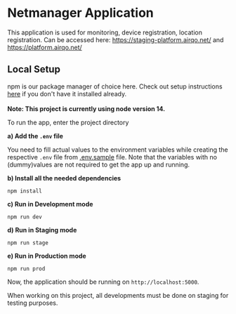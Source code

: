 # Netmanager Application

This application is used for monitoring, device registration, location registration. Can be accessed here: https://staging-platform.airqo.net/ and https://platform.airqo.net/

## Local Setup

npm is our package manager of choice here. Check out setup instructions [here](https://nodejs.org/dist/) if you don't have it installed already. <br/><br/>
**Note: This project is currently using node version 14.**

To run the app, enter the project directory <br/>

**a) Add the `.env` file**

You need to fill actual values to the environment variables while creating the respective `.env` file from [.env.sample](./.env.sample) file.
Note that the variables with no (dummy)values are not required to get the app up and running.

**b) Install all the needed dependencies**

    npm install

**c) Run in Development mode**

    npm run dev

**d) Run in Staging mode**

    npm run stage

**e) Run in Production mode**

    npm run prod

Now, the application should be running on `http://localhost:5000`.

When working on this project, all developments must be done on staging for testing purposes.
